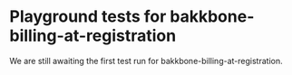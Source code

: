 # Playground tests for bakkbone-billing-at-registration
We are still awaiting the first test run for bakkbone-billing-at-registration.
